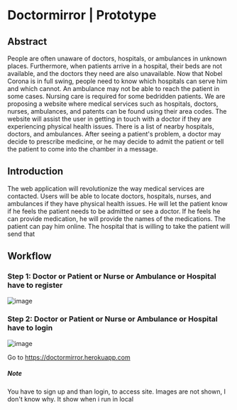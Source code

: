 
# Doctormirror | Prototype

## Abstract

People are often unaware of doctors, hospitals, or ambulances in unknown places. Furthermore, when patients arrive in a hospital, their beds are not available, and the doctors they need are also unavailable. Now that Nobel Corona is in full swing, people need to know which hospitals can serve him and which cannot. An ambulance may not be able to reach the patient in some cases. Nursing care is required for some bedridden patients. We are proposing a website where medical services such as hospitals, doctors, nurses, ambulances, and patents can be found using their area codes. The website will assist the user in getting in touch with a doctor if they are experiencing physical health issues. There is a list of nearby hospitals, doctors, and ambulances. After seeing a patient's problem, a doctor may decide to prescribe medicine, or he may decide to admit the patient or tell the patient to come into the chamber in a message.

## Introduction

The web application will revolutionize the way medical services are contacted. Users will be able to locate doctors, hospitals, nurses, and ambulances if they have physical health issues. He will let the patient know if he feels the patient needs to be admitted or see a doctor. If he feels he can provide medication, he will provide the names of the medications. The patient can pay him online. The hospital that is willing to take the patient will send that


## Workflow

### Step 1: Doctor or Patient or Nurse or Ambulance or Hospital have to register

![image](https://user-images.githubusercontent.com/55041104/196102749-c3ef6435-bccc-4ac0-b956-fb2f41135216.png)

### Step 2: Doctor or Patient or Nurse or Ambulance or Hospital have to login

![image](https://user-images.githubusercontent.com/55041104/196103313-1168f0b8-ca7b-4de8-9e0c-8109b4f73b45.png)


Go to https://doctormirror.herokuapp.com


##### Note
You have to sign up and than login, to access site. Images are not shown, I don't know why. It show when i run in local



